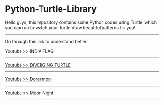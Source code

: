 # Python-Turtle-Library
Hello guys, this repository contains some Python codes using Turtle, which you can run to watch your Turtle draw beautiful patterns for you! <br>
***
Go through this link to understand better.<br>


[Youtube >> INDIA FLAG](https://youtu.be/7i-OxuR35gc) <br>

***
[Youtube >> DIVERGING TURTLE](https://youtu.be/-K4YIj-kCBY) <br>

***
[Youtube >> Doraemon](https://youtu.be/nXEQY1nz4tE)<br>

***
[Youtube >> Moon Night](https://youtu.be/5N_Qd4E-vO8)<br>

***
